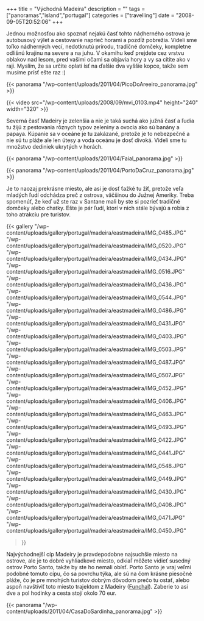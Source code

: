 +++
title = "Východná Madeira"
description = ""
tags = ["panoramas","island","portugal"]
categories = ["travelling"]
date = "2008-09-05T20:52:06"
+++

Jednou možnosťou ako spoznať nejakú časť tohto nádherného ostrova je autobusový výlet a cestovanie
naprieč horami a pozdĺž pobrežia. Videli sme toľko nádherných vecí, nedotknutú prírodu, tradičné
domčeky, kompletne odlišnú krajinu na severe a na juhu. V okamihu keď prejdete cez vrstvu oblakov nad lesom, pred vašimi očami sa objavia hory a vy sa
cítite ako v raji. Myslím, že sa určite oplatí ísť na ďalšie dva vyššie kopce, takže sem musíme
prísť ešte raz :)

{{< panorama "/wp-content/uploads/2011/04/PicoDoAreeiro_panorama.jpg"  >}}

{{< video src="/wp-content/uploads/2008/09/mvi_0103.mp4" height="240" width="320" >}}



Severná časť Madeiry je zelenšia a nie je taká suchá ako južná časť a ľudia tu žijú z pestovania
rôznych typov zeleniny a ovocia ako sú banány a papaya. Kúpanie sa v oceáne je tu zakázané, pretože
je to nebezpečné a nie sú tu pláže ale len útesy a voda oceánu je dosť divoká. Videli sme tu
množstvo dediniek ukrytých v horách.

{{< panorama "/wp-content/uploads/2011/04/Faial_panorama.jpg"  >}}

{{< panorama "/wp-content/uploads/2011/04/PortoDaCruz_panorama.jpg"  >}}

Je to naozaj prekrásne miesto, ale asi je dosť ťažké tu žiť, pretože veľa mladých ľudí odchádza preč
z ostrova, väčšinou do Južnej Ameriky. Treba spomenúť, že keď už ste raz v Santane mali by ste si
pozrieť tradičné domčeky alebo chatky. Ešte je pár ľudí, ktorí v nich stále bývajú a robia z toho
atrakciu pre turistov.

{{< gallery
    "/wp-content/uploads/gallery/portugal/madeira/eastmadeira/IMG_0485.JPG"
    "/wp-content/uploads/gallery/portugal/madeira/eastmadeira/IMG_0520.JPG"
    "/wp-content/uploads/gallery/portugal/madeira/eastmadeira/IMG_0434.JPG"
    "/wp-content/uploads/gallery/portugal/madeira/eastmadeira/IMG_0516.JPG"
    "/wp-content/uploads/gallery/portugal/madeira/eastmadeira/IMG_0436.JPG"
    "/wp-content/uploads/gallery/portugal/madeira/eastmadeira/IMG_0544.JPG"
    "/wp-content/uploads/gallery/portugal/madeira/eastmadeira/IMG_0486.JPG"
    "/wp-content/uploads/gallery/portugal/madeira/eastmadeira/IMG_0431.JPG"
    "/wp-content/uploads/gallery/portugal/madeira/eastmadeira/IMG_0403.JPG"
    "/wp-content/uploads/gallery/portugal/madeira/eastmadeira/IMG_0503.JPG"
    "/wp-content/uploads/gallery/portugal/madeira/eastmadeira/IMG_0487.JPG"
    "/wp-content/uploads/gallery/portugal/madeira/eastmadeira/IMG_0507.JPG"
    "/wp-content/uploads/gallery/portugal/madeira/eastmadeira/IMG_0452.JPG"
    "/wp-content/uploads/gallery/portugal/madeira/eastmadeira/IMG_0406.JPG"
    "/wp-content/uploads/gallery/portugal/madeira/eastmadeira/IMG_0463.JPG"
    "/wp-content/uploads/gallery/portugal/madeira/eastmadeira/IMG_0493.JPG"
    "/wp-content/uploads/gallery/portugal/madeira/eastmadeira/IMG_0422.JPG"
    "/wp-content/uploads/gallery/portugal/madeira/eastmadeira/IMG_0441.JPG"
    "/wp-content/uploads/gallery/portugal/madeira/eastmadeira/IMG_0548.JPG"
    "/wp-content/uploads/gallery/portugal/madeira/eastmadeira/IMG_0449.JPG"
    "/wp-content/uploads/gallery/portugal/madeira/eastmadeira/IMG_0430.JPG"
    "/wp-content/uploads/gallery/portugal/madeira/eastmadeira/IMG_0408.JPG"
    "/wp-content/uploads/gallery/portugal/madeira/eastmadeira/IMG_0471.JPG"
    "/wp-content/uploads/gallery/portugal/madeira/eastmadeira/IMG_0450.JPG"
>}}

Najvýchodnejší cíp Madeiry je pravdepodobne najsuchšie miesto na ostrove, ale je to dobré
vyhliadkové miesto, odkiaľ môžete vidieť susedný ostrov Porto Santo, takže by ste ho nemali obísť.
Porto Santo je vraj veľmi podobné tomuto cípu, čo sa povrchu týka, ale sú na čom krásne piesočné
pláže, čo je pre mnohých turistov dobrým dôvodom prečo tu ostať, alebo aspoň navštíviť toto miesto
trajektom z Madeiry (<a title="Funchal"
href="http://www.ajka-andrej.com/2008/09/05/funchal/?lang=SK">Funchal</a>). Zaberie to asi dve a
pol hodinky a cesta stojí okolo 70 eur.

{{< panorama "/wp-content/uploads/2011/04/CasaDoSardinha_panorama.jpg"  >}}